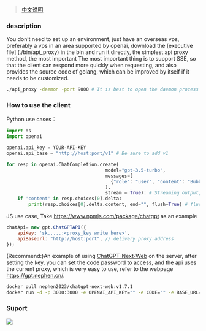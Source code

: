 > [中文说明](./README.zh.md)

### description
You don’t need to set up an environment, just have an overseas vps, preferably a vps in an area supported by openai, download the [executive file] (./bin/api_proxy) in the bin and run it directly, the simplest api proxy method, the most important The most important thing is to support SSE, so that the client can respond more quickly when requesting, and also provides the source code of golang, which can be improved by itself if it needs to be customized.
```sh
./api_proxy -daemon -port 9000 # It is best to open the daemon process mode
```

### How to use the client
Python use cases：
```python
import os
import openai

openai.api_key = YOUR-API-KEY
openai.api_base = "http://host:port/v1" # Be sure to add v1

for resp in openai.ChatCompletion.create(
                                    model="gpt-3.5-turbo",
                                    messages=[
                                      {"role": "user", "content": "Bubble Sort"}
                                    ],
                                    stream = True): # Streaming output, support SSE
    if 'content' in resp.choices[0].delta:
        print(resp.choices[0].delta.content, end="", flush=True) # flush prints in time
```

JS use case, Take https://www.npmjs.com/package/chatgpt as an example
```js
chatApi= new gpt.ChatGPTAPI({
    apiKey: 'sk.....:<proxy_key write here>',
    apiBaseUrl: "http://host:port", // delivery proxy address
});
```

(Recommend:)An example of using [ChatGPT-Next-Web](https://github.com/Yidadaa/ChatGPT-Next-Web) on the server, after setting the key, you can set the code password to access, and the api uses the current proxy, which is very easy to use, refer to the webpage https://gpt.nephen.cn/.
```sh
docker pull nephen2023/chatgpt-next-web:v1.7.1
docker run -d -p 3000:3000 -e OPENAI_API_KEY="" -e CODE="" -e BASE_URL="ip:port" -e PROTOCOL="http" nephen2023/chatgpt-next-web:v1.7.1
```

### Suport
![](https://nephen-blog.oss-cn-beijing.aliyuncs.com/post/20230315130826.png)
